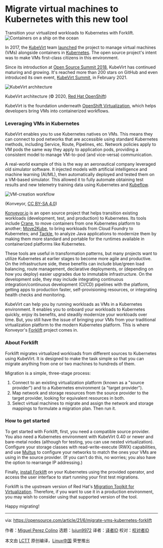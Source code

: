 [#]: subject: (Migrate virtual machines to Kubernetes with this new tool)
[#]: via: (https://opensource.com/article/21/6/migrate-vms-kubernetes-forklift)
[#]: author: (Miguel Perez Colino https://opensource.com/users/mperezco)
[#]: collector: (lujun9972)
[#]: translator: (geekpi)
[#]: reviewer: ( )
[#]: publisher: ( )
[#]: url: ( )

Migrate virtual machines to Kubernetes with this new tool
======
Transition your virtualized workloads to Kubernetes with Forklift.
![Containers on a ship on the ocean][1]

In 2017, the [KubeVirt][2] team [launched][3] the project to manage virtual machines (VMs) alongside containers in [Kubernetes][4]. The open source project's intent was to make VMs first-class citizens in this environment.

Since its introduction at [Open Source Summit 2018][5], KubeVirt has continued maturing and growing. It's reached more than 200 stars on GitHub and even introduced its own event, [KubeVirt Summit][6], in February 2021.

![KubeVirt architecture][7]

KubeVirt architecture (© 2020, [Red Hat OpenShift][8])

KubeVirt is the foundation underneath [OpenShift Virtualization][9], which helps developers bring VMs into containerized workflows.

### Leveraging VMs in Kubernetes

KubeVirt enables you to use Kubernetes natives on VMs. This means they can connect to pod networks that are accessible using standard Kubernetes methods, including Service, Route, Pipelines, etc. Network policies apply to VM pods the same way they apply to application pods, providing a consistent model to manage VM-to-pod (and vice-versa) communication.

A real-world example of this is the way an aeronautical company leveraged old simulator software. It injected models with artificial intelligence and machine learning (AI/ML), then automatically deployed and tested them on a VM-based simulator. This allowed it to fully automate obtaining test results and new telemetry training data using Kubernetes and [Kubeflow][10].

![VM-creation workflow][11]

(Konveyor, [CC BY-SA 4.0][12])

[Konveyor.io][13] is an open source project that helps transition existing workloads (development, test, and production) to Kubernetes. Its tools include [Crane][14], to move containers from one Kubernetes platform to another; [Move2Kube][15], to bring workloads from Cloud Foundry to Kubernetes; and [Tackle][16], to analyze Java applications to modernize them by making them more standard and portable for the runtimes available in containerized platforms like Kubernetes.

These tools are useful in transformation patterns, but many projects want to utilize Kubernetes at earlier stages to become more agile and productive. On the infrastructure side, these benefits can include blue/green load balancing, route management, declarative deployments, or (depending on how you deploy) easier upgrades due to immutable infrastructure. On the development side, they may include integrating continuous integration/continuous development (CI/CD) pipelines with the platform, getting apps to production faster, self-provisioning resources, or integrating health checks and monitoring.

KubeVirt can help you by running workloads as VMs in a Kubernetes environment. It enables you to onboard your workloads to Kubernetes quickly, enjoy its benefits, and steadily modernize your workloads over time. But, you still have the issue of bringing your VMs from your traditional virtualization platform to the modern Kubernetes platform. This is where Konveyor's [Forklift][17] project comes in.

### About Forklift

Forklift migrates virtualized workloads from different sources to Kubernetes using KubeVirt. It is designed to make the task simple so that you can migrate anything from one or two machines to hundreds of them.

Migration is a simple, three-stage process:

  1. Connect to an existing virtualization platform (known as a "source provider") and to a Kubernetes environment (a "target provider").
  2. Map network and storage resources from the source provider to the target provider, looking for equivalent resources in both.
  3. Select virtual machines to migrate and assign the network and storage mappings to formulate a migration plan. Then run it.



### How to get started

To get started with Forklift, first, you need a compatible source provider. You also need a Kubernetes environment with KubeVirt 0.40 or newer and bare-metal nodes (although for testing, you can use nested virtualization). Configure your storage classes with read-write-execute (RWX) capabilities, and use [Multus][18] to configure your networks to match the ones your VMs are using in the source provider. (If you can't do this, no worries; you also have the option to rearrange IP addressing.)

Finally, [install Forklift][19] on your Kubernetes using the provided operator, and access the user interface to start running your first test migrations.

Forklift is the upstream version of Red Hat's [Migration Toolkit for Virtualization][20]. Therefore, if you want to use it in a production environment, you may wish to consider using that supported version of the tool.

Happy migrating!

--------------------------------------------------------------------------------

via: https://opensource.com/article/21/6/migrate-vms-kubernetes-forklift

作者：[Miguel Perez Colino][a]
选题：[lujun9972][b]
译者：[译者ID](https://github.com/译者ID)
校对：[校对者ID](https://github.com/校对者ID)

本文由 [LCTT](https://github.com/LCTT/TranslateProject) 原创编译，[Linux中国](https://linux.cn/) 荣誉推出

[a]: https://opensource.com/users/mperezco
[b]: https://github.com/lujun9972
[1]: https://opensource.com/sites/default/files/styles/image-full-size/public/lead-images/containers_2015-1-osdc-lead.png?itok=VEB4zwza (Containers on a ship on the ocean)
[2]: http://kubevirt.io/
[3]: https://kubevirt.io/2017/This-Week-in-Kube-Virt-1.html
[4]: https://opensource.com/resources/what-is-kubernetes
[5]: https://ossna18.sched.com/event/FAOR/kubevirt-cats-and-dogs-living-together-stephen-gordon-red-hat
[6]: https://kubevirt.io/summit/
[7]: https://opensource.com/sites/default/files/uploads/image1_1.png (KubeVirt architecture)
[8]: https://www.openshift.com/learn/topics/virtualization/
[9]: https://openshift.com/virtualization/
[10]: https://www.kubeflow.org/
[11]: https://opensource.com/sites/default/files/uploads/image2_0_6.png (VM-creation workflow)
[12]: https://creativecommons.org/licenses/by-sa/4.0/
[13]: https://www.konveyor.io/
[14]: https://www.konveyor.io/crane
[15]: https://move2kube.konveyor.io/
[16]: https://www.konveyor.io/tackle
[17]: https://www.konveyor.io/forklift
[18]: https://github.com/k8snetworkplumbingwg/multus-cni
[19]: https://www.youtube.com/watch?v=RnoIP3QjHww&t=1693s
[20]: https://access.redhat.com/documentation/en-us/migration_toolkit_for_virtualization/2.0/
